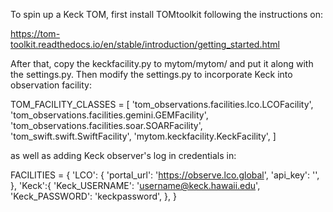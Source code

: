 To spin up a Keck TOM, first install TOMtoolkit following the instructions on:

https://tom-toolkit.readthedocs.io/en/stable/introduction/getting_started.html

After that, copy the keckfacility.py to mytom/mytom/ and put it along with the settings.py. Then modify the settings.py to incorporate Keck into observation facility:

TOM_FACILITY_CLASSES = [
    'tom_observations.facilities.lco.LCOFacility',
    'tom_observations.facilities.gemini.GEMFacility',
    'tom_observations.facilities.soar.SOARFacility',
    'tom_swift.swift.SwiftFacility',
    'mytom.keckfacility.KeckFacility',
]

as well as adding Keck observer's log in credentials in:

FACILITIES = {
    'LCO': {
        'portal_url': 'https://observe.lco.global',
        'api_key': '',
    },
    'Keck':{
        'Keck_USERNAME': 'username@keck.hawaii.edu',
        'Keck_PASSWORD': 'keckpassword',
    },
}

